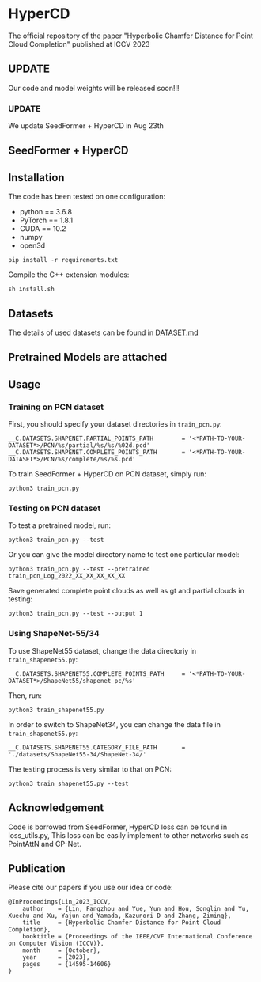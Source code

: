 # HyperCD

The official repository of the paper "Hyperbolic Chamfer Distance for Point Cloud Completion" published at ICCV 2023
## UPDATE
Our code and model weights will be released soon!!!


### UPDATE 
We update SeedFormer + HyperCD in Aug 23th


## SeedFormer + HyperCD

## Installation

The code has been tested on one configuration:

- python == 3.6.8
- PyTorch == 1.8.1
- CUDA == 10.2
- numpy
- open3d

```
pip install -r requirements.txt
```

Compile the C++ extension modules:

    sh install.sh

## Datasets

The details of used datasets can be found in [DATASET.md](./DATASET.md) 


## Pretrained Models are attached


## Usage

### Training on PCN dataset

First, you should specify your dataset directories in `train_pcn.py`:

    __C.DATASETS.SHAPENET.PARTIAL_POINTS_PATH        = '<*PATH-TO-YOUR-DATASET*>/PCN/%s/partial/%s/%s/%02d.pcd'
    __C.DATASETS.SHAPENET.COMPLETE_POINTS_PATH       = '<*PATH-TO-YOUR-DATASET*>/PCN/%s/complete/%s/%s.pcd'

To train SeedFormer + HyperCD on PCN dataset, simply run:

    python3 train_pcn.py

### Testing on PCN dataset

To test a pretrained model, run:

    python3 train_pcn.py --test

Or you can give the model directory name to test one particular model:

    python3 train_pcn.py --test --pretrained train_pcn_Log_2022_XX_XX_XX_XX_XX

Save generated complete point clouds as well as gt and partial clouds in testing:

    python3 train_pcn.py --test --output 1

### Using ShapeNet-55/34

To use ShapeNet55 dataset, change the data directoriy in `train_shapenet55.py`:

    __C.DATASETS.SHAPENET55.COMPLETE_POINTS_PATH     = '<*PATH-TO-YOUR-DATASET*>/ShapeNet55/shapenet_pc/%s'

Then, run:

    python3 train_shapenet55.py

In order to switch to ShapeNet34, you can change the data file in `train_shapenet55.py`:

    __C.DATASETS.SHAPENET55.CATEGORY_FILE_PATH       = './datasets/ShapeNet55-34/ShapeNet-34/'

The testing process is very similar to that on PCN:

    python3 train_shapenet55.py --test


## Acknowledgement

Code is borrowed from SeedFormer, HyperCD loss can be found in loss_utils.py, This loss can be easily implement to other networks such as PointAttN and CP-Net. 


## Publication
Please cite our papers if you use our idea or code:
```
@InProceedings{Lin_2023_ICCV,
    author    = {Lin, Fangzhou and Yue, Yun and Hou, Songlin and Yu, Xuechu and Xu, Yajun and Yamada, Kazunori D and Zhang, Ziming},
    title     = {Hyperbolic Chamfer Distance for Point Cloud Completion},
    booktitle = {Proceedings of the IEEE/CVF International Conference on Computer Vision (ICCV)},
    month     = {October},
    year      = {2023},
    pages     = {14595-14606}
}
```

